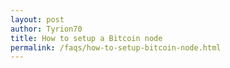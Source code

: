```yaml
---
layout: post
author: Tyrion70
title: How to setup a Bitcoin node
permalink: /faqs/how-to-setup-bitcoin-node.html
---
```

